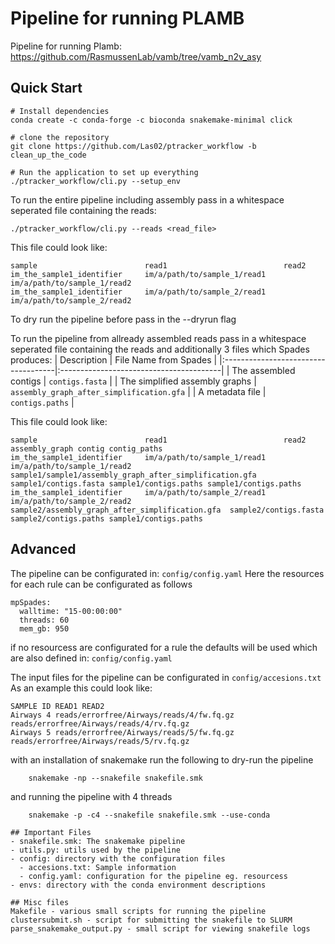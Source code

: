 # Pipeline for running PLAMB 
Pipeline for running Plamb: https://github.com/RasmussenLab/vamb/tree/vamb_n2v_asy


## Quick Start
```
# Install dependencies 
conda create -c conda-forge -c bioconda snakemake-minimal click

# clone the repository
git clone https://github.com/Las02/ptracker_workflow -b clean_up_the_code

# Run the application to set up everything
./ptracker_workflow/cli.py --setup_env
```
 To run the entire pipeline including assembly pass in a whitespace seperated file containing the reads:
```
./ptracker_workflow/cli.py --reads <read_file> 
```
This file could look like:
``` 
sample                        read1                          read2
im_the_sample1_identifier     im/a/path/to/sample_1/read1    im/a/path/to/sample_1/read2
im_the_sample1_identifier     im/a/path/to/sample_2/read1    im/a/path/to/sample_2/read2
```
To dry run the pipeline before pass in the --dryrun flag



To run the pipeline from allready assembled reads pass in a whitespace seperated file containing the reads and additionally
3 files which Spades produces: 
| Description                         | File Name from Spades                               |
|:------------------------------------|:----------------------------------------|
| The assembled contigs               | `contigs.fasta`                         |
| The simplified assembly graphs      | `assembly_graph_after_simplification.gfa` |
| A metadata file                     | `contigs.paths`                         |

This file could look like:
``` 
sample                        read1                          read2                        assembly_graph contig contig_paths
im_the_sample1_identifier     im/a/path/to/sample_1/read1    im/a/path/to/sample_1/read2  sample1/sample1/assembly_graph_after_simplification.gfa  sample1/contigs.fasta sample1/contigs.paths sample1/contigs.paths
im_the_sample1_identifier     im/a/path/to/sample_2/read1    im/a/path/to/sample_2/read2 sample2/assembly_graph_after_simplification.gfa  sample2/contigs.fasta sample2/contigs.paths sample1/contigs.paths
```




## Advanced


The pipeline can be configurated in: ``` config/config.yaml ```
Here the resources for each rule can be configurated as follows
```
mpSpades:
  walltime: "15-00:00:00"
  threads: 60
  mem_gb: 950
```
if no resourcess are configurated for a rule the defaults will be used which are also defined in: ``` config/config.yaml ```

The input files for the pipeline can be configurated in ``` config/accesions.txt ``` 
As an example this could look like:
```
SAMPLE ID READ1 READ2
Airways 4 reads/errorfree/Airways/reads/4/fw.fq.gz reads/errorfree/Airways/reads/4/rv.fq.gz
Airways 5 reads/errorfree/Airways/reads/5/fw.fq.gz reads/errorfree/Airways/reads/5/rv.fq.gz
```

with an installation of snakemake run the following to dry-run the pipeline
```
	snakemake -np --snakefile snakefile.smk
```
and running the pipeline with 4 threads
```
	snakemake -p -c4 --snakefile snakefile.smk --use-conda
```

```
## Important Files
- snakefile.smk: The snakemake pipeline
- utils.py: utils used by the pipeline
- config: directory with the configuration files
  - accesions.txt: Sample information
  - config.yaml: configuration for the pipeline eg. resourcess
- envs: directory with the conda environment descriptions

## Misc files
Makefile - various small scripts for running the pipeline
clustersubmit.sh - script for submitting the snakefile to SLURM
parse_snakemake_output.py - small script for viewing snakefile logs
